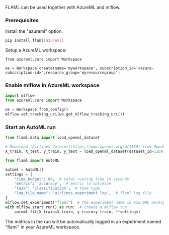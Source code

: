 FLAML can be used together with AzureML and mlflow.

### Prerequisites

Install the "azureml" option.
```bash
pip install flaml[azureml]
```

Setup a AzureML workspace:
```
from azureml.core import Workspace

ws = Workspace.create(name='myworkspace', subscription_id='<azure-subscription-id>',resource_group='myresourcegroup')
```

### Enable mlflow in AzureML workspace

```python
import mlflow
from azureml.core import Workspace

ws = Workspace.from_config()
mlflow.set_tracking_uri(ws.get_mlflow_tracking_uri())
```

### Start an AutoML run

```python
from flaml.data import load_openml_dataset

# Download [Airlines dataset](https://www.openml.org/d/1169) from OpenML. The task is to predict whether a given flight will be delayed, given the information of the scheduled departure.
X_train, X_test, y_train, y_test = load_openml_dataset(dataset_id=1169, data_dir='./')

from flaml import AutoML

automl = AutoML()
settings = {
    "time_budget": 60,  # total running time in seconds
    "metric": 'accuracy',  # metric to optimize
    "task": 'classification',  # task type    
    "log_file_name": 'airlines_experiment.log',  # flaml log file
}
mlflow.set_experiment("flaml")  # the experiment name in AzureML workspace
with mlflow.start_run() as run:  # create a mlflow run
    automl.fit(X_train=X_train, y_train=y_train, **settings)
```

The metrics in the run will be automatically logged in an experiment named "flaml" in your AzureML workspace.